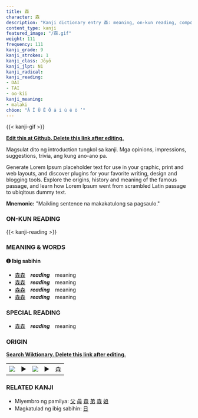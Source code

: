 ```yaml
---
title: 森
character: 森
description: "Kanji dictionary entry 森: meaning, on-kun reading, compounds, origin, related kanji"
content_type: kanji
featured_image: "/森.gif"
weight: 111
frequency: 111
kanji_grade: 9
kanji_strokes: 1
kanji_class: Jōyō
kanji_jlpt: N1
kanji_radical: 
kanji_reading: 
- DAI
- TAI
- oo-kii
kanji_meaning:
- malaki
chōon: "Ā Ī Ū Ē Ō ā ī ū ē ō ’"
---
```

[//]: # (Don't edit the line below. Kanji animated GIF code is automatically generated.)
{{< kanji-gif >}}

[//]: # (Edit below this line.)

**[Edit this at Github. Delete this link after editing.](https://github.com/tim0g/tim/tree/main/content/kanji/森/index.md)**

Magsulat dito ng introduction tungkol sa kanji. Mga opinions, impressions, suggestions, trivia, ang kung ano-ano pa.

Generate Lorem Ipsum placeholder text for use in your graphic, print and web layouts, and discover plugins for your favorite writing, design and blogging tools. Explore the origins, history and meaning of the famous passage, and learn how Lorem Ipsum went from scrambled Latin passage to ubiqitous dummy text.
 
**Mnemonic:** "Maikling sentence na makakatulong sa pagsaulo."

### ON-KUN READING

[//]: # (Don't edit the line below. ON-KUN READING code is automatically generated.)
{{< kanji-reading >}}

### MEANING & WORDS

#### ➊ **Ibig sabihin**
  - [森](../森)[森](../森)　***reading***　meaning
  - [森](../森)[森](../森)　***reading***　meaning
  - [森](../森)[森](../森)　***reading***　meaning
  - [森](../森)[森](../森)　***reading***　meaning

### SPECIAL READING
  - [森](../森)[森](../森)　***reading***　meaning

### ORIGIN

**[Search Wiktionary. Delete this link after editing.](https://wiktionary.org/wiki/森)**
<table class="kanji-table"><tr><td>
<img src="60px-森-bronze.svg.png">
</td><td>▶</td><td>
<img src="60px-森-oracle.svg.png">
</td><td>▶</td>
<td class="kanji-origin">森</td>
</tr></table>

### RELATED KANJI
- Miyembro ng pamilya: [父](../父) [母](../母) [森](../森) [弟](../弟) [森](../森) [娘](../娘)
- Magkatulad ng ibig sabihin: [日](../日)
